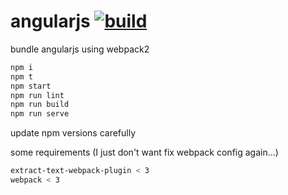 # angularjs [![build](https://travis-ci.org/daggerok/angularjs.svg?branch=master)](https://travis-ci.org/daggerok/angularjs)

bundle angularjs using webpack2

```bash
npm i
npm t
npm start
npm run lint
npm run build
npm run serve
```

update npm versions carefully

some requirements (I just don't want fix webpack config again...)

```bash
extract-text-webpack-plugin < 3
webpack < 3
```
